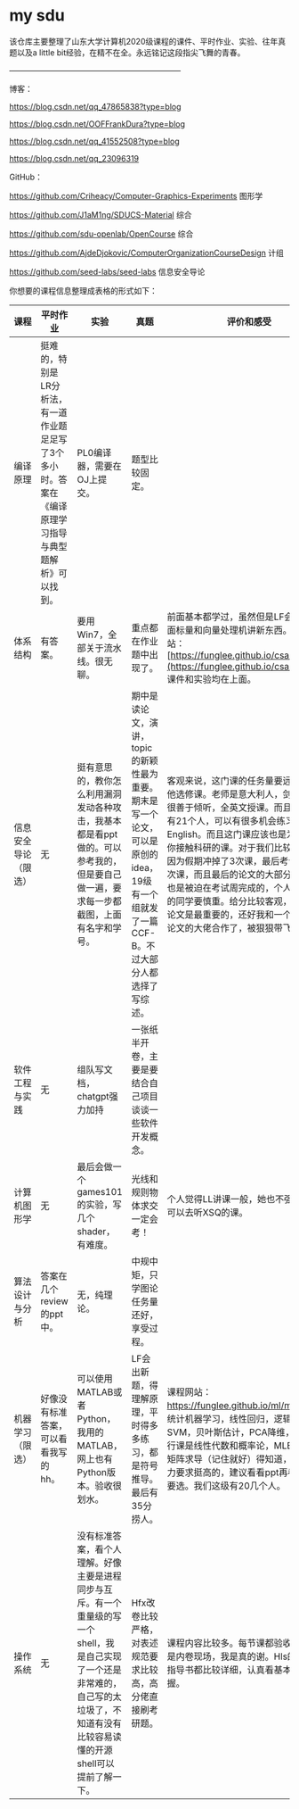 # my sdu

该仓库主要整理了山东大学计算机2020级课程的课件、平时作业、实验、往年真题以及a little bit经验，在精不在全。永远铭记这段指尖飞舞的青春。

——————————————————————

博客：

https://blog.csdn.net/qq_47865838?type=blog

https://blog.csdn.net/OOFFrankDura?type=blog

https://blog.csdn.net/qq_41552508?type=blog

https://blog.csdn.net/qq_23096319

GitHub：

https://github.com/Criheacy/Computer-Graphics-Experiments 图形学

 https://github.com/J1aM1ng/SDUCS-Material 综合

https://github.com/sdu-openlab/OpenCourse 综合

https://github.com/AjdeDjokovic/ComputerOrganizationCourseDesign 计组

https://github.com/seed-labs/seed-labs 信息安全导论



你想要的课程信息整理成表格的形式如下：

| 课程                 | 平时作业                                                     | 实验                                                         | 真题                                                         | 评价和感受                                                   |
| -------------------- | ------------------------------------------------------------ | ------------------------------------------------------------ | ------------------------------------------------------------ | ------------------------------------------------------------ |
| 编译原理             | 挺难的，特别是LR分析法，有一道作业题足足写了3个多小时。答案在《编译原理学习指导与典型题解析》可以找到。 | PL0编译器，需要在OJ上提交。                                  | 题型比较固定。                                               |                                                              |
| 体系结构             | 有答案。                                                     | 要用Win7，全部关于流水线。很无聊。                           | 重点都在作业题中出现了。                                     | 前面基本都学过，虽然但是LF会点名。后面标量和向量处理机讲新东西。课程网站：[https://funglee.github.io/csa/csa.html](https://funglee.github.io/csa/csa.html) 课件和实验均在上面。 |
| 信息安全导论（限选） | 无                                                           | 挺有意思的，教你怎么利用漏洞发动各种攻击，我基本都是看ppt做的。可以参考我的，但是要自己做一遍，要求每一步都截图，上面有名字和学号。 | 期中是读论文，演讲，topic的新颖性最为重要。期末是写一个论文，可以是原创的idea，19级有一个组就发了一篇CCF-B。不过大部分人都选择了写综述。 | 客观来说，这门课的任务量要远远大于其他选修课。老师是意大利人，剑桥博士，很善于倾听，全英文授课。而且这个课只有21个人，可以有很多机会练习oral English。而且这门课应该也是为数不多让你接触科研的课。对于我们比较难受的是因为假期冲掉了3次课，最后考试周补了3次课，而且最后的论文的大部分工作我们也是被迫在考试周完成的，个人觉得计科的同学要慎重。给分比较客观，感觉最后论文是最重要的，还好我和一个一作发过论文的大佬合作了，被狠狠带飞。 |
| 软件工程与实践       | 无                                                           | 组队写文档，chatgpt强力加持                                  | 一张纸半开卷，主要是要结合自己项目谈谈一些软件开发概念。     |                                                              |
| 计算机图形学         | 无                                                           | 最后会做一个games101的实验，写几个shader，有难度。           | 光线和规则物体求交一定会考！                                 | 个人觉得LL讲课一般，她也不强制你听，可以去听XSQ的课。        |
| 算法设计与分析       | 答案在几个review的ppt中。                                    | 无，纯理论。                                                 | 中规中矩，只学图论任务量还好，享受过程。                     |                                                              |
| 机器学习（限选）     | 好像没有标准答案，可以看看我写的hh。                         | 可以使用MATLAB或者Python，我用的MATLAB，网上也有Python版本。验收很划水。 | LF会出新题，得理解原理，平时得多多练习，都是符号推导。最后有35分捞人。 | 课程网站：https://funglee.github.io/ml/ml.html 讲统计机器学习，线性回归，逻辑回归，SVM，贝叶斯估计，PCA降维，聚类。先行课是线性代数和概率论，MLE和常见的矩阵求导（记住就好）得知道，对符号能力要求挺高的，建议看看ppt再考虑要不要选。我们这级有20几个人。 |
| 操作系统 | 无 | 没有标准答案，看个人理解。好像主要是进程同步与互斥。有一个重量级的写一个shell，我是自己实现了一个还是非常难的，自己写的太垃圾了，不知道有没有比较容易读懂的开源shell可以提前了解一下。 | Hfx改卷比较严格，对表述规范要求比较高，高分佬直接刷考研题。 | 课程内容比较多。每节课都验收，每次都是内卷现场，我是真的谢。Hls的课实验指导书都比较详细，认真看基本可以掌握。 |                                                           |                                                              |                                                              |

